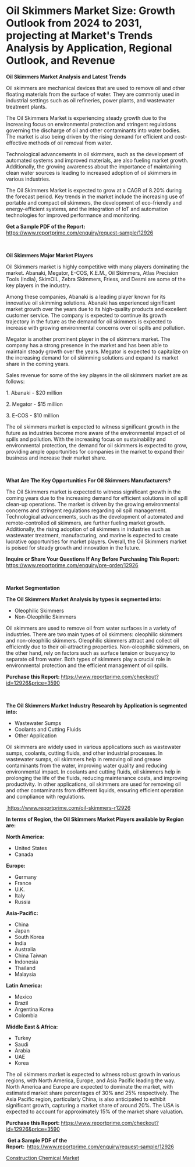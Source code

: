 <p><h1>Oil Skimmers Market Size: Growth Outlook from 2024 to 2031, projecting at Market's Trends Analysis by Application, Regional Outlook, and Revenue</h1></p><p><strong>Oil Skimmers Market Analysis and Latest Trends</strong></p>
<p><p>Oil skimmers are mechanical devices that are used to remove oil and other floating materials from the surface of water. They are commonly used in industrial settings such as oil refineries, power plants, and wastewater treatment plants.</p><p>The Oil Skimmers Market is experiencing steady growth due to the increasing focus on environmental protection and stringent regulations governing the discharge of oil and other contaminants into water bodies. The market is also being driven by the rising demand for efficient and cost-effective methods of oil removal from water.</p><p>Technological advancements in oil skimmers, such as the development of automated systems and improved materials, are also fueling market growth. Additionally, the growing awareness about the importance of maintaining clean water sources is leading to increased adoption of oil skimmers in various industries.</p><p>The Oil Skimmers Market is expected to grow at a CAGR of 8.20% during the forecast period. Key trends in the market include the increasing use of portable and compact oil skimmers, the development of eco-friendly and energy-efficient systems, and the integration of IoT and automation technologies for improved performance and monitoring.</p></p>
<p><strong>Get a Sample PDF of the Report:&nbsp;</strong> <a href="https://www.reportprime.com/enquiry/request-sample/12926">https://www.reportprime.com/enquiry/request-sample/12926</a></p>
<p>&nbsp;</p>
<p><strong>Oil Skimmers Major Market Players</strong></p>
<p><p>Oil Skimmers market is highly competitive with many players dominating the market. Abanaki, Megator, E-COS, K.E.M., Oil Skimmers, Atlas Precision Tools (India), SkimOIL, Zebra Skimmers, Friess, and Desmi are some of the key players in the industry.</p><p>Among these companies, Abanaki is a leading player known for its innovative oil skimming solutions. Abanaki has experienced significant market growth over the years due to its high-quality products and excellent customer service. The company is expected to continue its growth trajectory in the future as the demand for oil skimmers is expected to increase with growing environmental concerns over oil spills and pollution.</p><p>Megator is another prominent player in the oil skimmers market. The company has a strong presence in the market and has been able to maintain steady growth over the years. Megator is expected to capitalize on the increasing demand for oil skimming solutions and expand its market share in the coming years.</p><p>Sales revenue for some of the key players in the oil skimmers market are as follows:</p><p>1. Abanaki - $20 million</p><p>2. Megator - $15 million</p><p>3. E-COS - $10 million</p><p>The oil skimmers market is expected to witness significant growth in the future as industries become more aware of the environmental impact of oil spills and pollution. With the increasing focus on sustainability and environmental protection, the demand for oil skimmers is expected to grow, providing ample opportunities for companies in the market to expand their business and increase their market share.</p></p>
<p>&nbsp;</p>
<p><strong>What Are The Key Opportunities For Oil Skimmers Manufacturers?</strong></p>
<p><p>The Oil Skimmers market is expected to witness significant growth in the coming years due to the increasing demand for efficient solutions in oil spill clean-up operations. The market is driven by the growing environmental concerns and stringent regulations regarding oil spill management. Technological advancements, such as the development of automated and remote-controlled oil skimmers, are further fueling market growth. Additionally, the rising adoption of oil skimmers in industries such as wastewater treatment, manufacturing, and marine is expected to create lucrative opportunities for market players. Overall, the Oil Skimmers market is poised for steady growth and innovation in the future.</p></p>
<p><strong>Inquire or Share Your Questions If Any Before Purchasing This Report:</strong> <a href="https://www.reportprime.com/enquiry/pre-order/12926">https://www.reportprime.com/enquiry/pre-order/12926</a></p>
<p>&nbsp;</p>
<p><strong>Market Segmentation</strong></p>
<p><strong>The Oil Skimmers Market Analysis by types is segmented into:</strong></p>
<p><ul><li>Oleophilic Skimmers</li><li>Non-Oleophilic Skimmers</li></ul></p>
<p><p>Oil skimmers are used to remove oil from water surfaces in a variety of industries. There are two main types of oil skimmers: oleophilic skimmers and non-oleophilic skimmers. Oleophilic skimmers attract and collect oil efficiently due to their oil-attracting properties. Non-oleophilic skimmers, on the other hand, rely on factors such as surface tension or buoyancy to separate oil from water. Both types of skimmers play a crucial role in environmental protection and the efficient management of oil spills.</p></p>
<p><strong>Purchase this Report:&nbsp;</strong><a href="https://www.reportprime.com/checkout?id=12926&price=3590">https://www.reportprime.com/checkout?id=12926&price=3590</a></p>
<p>&nbsp;</p>
<p><strong>The Oil Skimmers Market Industry Research by Application is segmented into:</strong></p>
<p><ul><li>Wastewater Sumps</li><li>Coolants and Cutting Fluids</li><li>Other Application</li></ul></p>
<p><p>Oil skimmers are widely used in various applications such as wastewater sumps, coolants, cutting fluids, and other industrial processes. In wastewater sumps, oil skimmers help in removing oil and grease contaminants from the water, improving water quality and reducing environmental impact. In coolants and cutting fluids, oil skimmers help in prolonging the life of the fluids, reducing maintenance costs, and improving productivity. In other applications, oil skimmers are used for removing oil and other contaminants from different liquids, ensuring efficient operation and compliance with regulations.</p></p>
<p><a href="https://www.reportprime.com/oil-skimmers-r12926">&nbsp;https://www.reportprime.com/oil-skimmers-r12926</a></p>
<p><strong>In terms of Region, the Oil Skimmers Market Players available by Region are:</strong></p>
<p>
    <p> <strong> North America: </strong>
        <ul>
            <li>United States</li>
            <li>Canada</li>
        </ul>
        </p> 
    <p> <strong> Europe: </strong>
        <ul>
            <li>Germany</li>
            <li>France</li>
            <li>U.K.</li>
            <li>Italy</li>
            <li>Russia</li>
        </ul>
        </p> 
    <p> <strong> Asia-Pacific: </strong>
        <ul>
            <li>China</li>
            <li>Japan</li>
            <li>South Korea</li>
            <li>India</li>
            <li>Australia</li>
            <li>China Taiwan</li>
            <li>Indonesia</li>
            <li>Thailand</li>
            <li>Malaysia</li>
        </ul>
        </p> 
    <p> <strong> Latin America: </strong>
        <ul>
            <li>Mexico</li>
            <li>Brazil</li>
            <li>Argentina Korea</li>
            <li>Colombia</li>
        </ul>
        </p> 
    <p> <strong> Middle East & Africa: </strong>
        <ul>
            <li>Turkey</li>
            <li>Saudi</li>
            <li>Arabia</li>
            <li>UAE</li>
            <li>Korea</li>
        </ul>
    </p>
    </p>
<p><p>The oil skimmers market is expected to witness robust growth in various regions, with North America, Europe, and Asia Pacific leading the way. North America and Europe are expected to dominate the market, with estimated market share percentages of 30% and 25% respectively. The Asia Pacific region, particularly China, is also anticipated to exhibit significant growth, capturing a market share of around 20%. The USA is expected to account for approximately 15% of the market share valuation.</p></p>
<p><strong>Purchase this Report: </strong><a href="https://www.reportprime.com/checkout?id=12926&price=3590">https://www.reportprime.com/checkout?id=12926&price=3590</a></p>
<p>&nbsp;<strong>Get a Sample PDF of the Report:&nbsp;&nbsp;</strong><a href="https://www.reportprime.com/enquiry/request-sample/12926">https://www.reportprime.com/enquiry/request-sample/12926</a></p>
<p><strong></strong></p>
<p><p><a href="https://changeable-paste-463.notion.site/Construction-Chemical-Market-Centers-on-Aspects-such-as-Market-Growth-Market-Share-Market-Opportun-940322d0f25a405d8913ca4652498053">Construction Chemical Market</a></p></p>